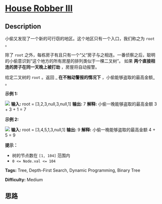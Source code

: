 # [House Robber III][title]

## Description

小偷又发现了一个新的可行窃的地区。这个地区只有一个入口，我们称之为 `root` 。

除了 `root` 之外，每栋房子有且只有一个“父“房子与之相连。一番侦察之后，聪明的小偷意识到“这个地方的所有房屋的排列类似于一棵二叉树”。 如果
**两个直接相连的房子在同一天晚上被打劫** ，房屋将自动报警。

给定二叉树的 `root` 。返回  _ **在不触动警报的情况下**  ，小偷能够盗取的最高金额_ 。



**示例 1:**

![](https://assets.leetcode.com/uploads/2021/03/10/rob1-tree.jpg)
            **输入:** root = [3,2,3,null,3,null,1]    **输出:** 7     **解释:**  小偷一晚能够盗取的最高金额 3 + 3 + 1 = 7

**示例 2:**

![](https://assets.leetcode.com/uploads/2021/03/10/rob2-tree.jpg)
            **输入:** root = [3,4,5,1,3,null,1]    **输出:** 9    **解释:**  小偷一晚能够盗取的最高金额 4 + 5 = 9    



**提示：**

  * 树的节点数在 `[1, 104]` 范围内
  * `0 <= Node.val <= 104`


**Tags:** Tree, Depth-First Search, Dynamic Programming, Binary Tree

**Difficulty:** Medium

## 思路

[title]: https://leetcode-cn.com/problems/house-robber-iii

